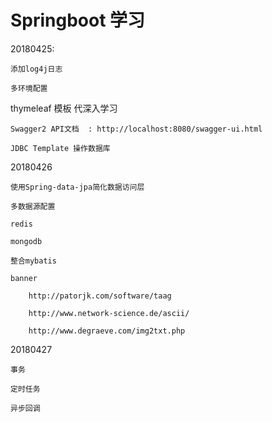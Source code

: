 # Springboot 学习



20180425:

 	添加log4j日志	

 	多环境配置 

  thymeleaf 模板 代深入学习

 	Swagger2 API文档  : http://localhost:8080/swagger-ui.html

	JDBC Template 操作数据库

20180426

	使用Spring-data-jpa简化数据访问层

	多数据源配置

	redis

	mongodb

	整合mybatis

	banner 

		http://patorjk.com/software/taag

		http://www.network-science.de/ascii/

		http://www.degraeve.com/img2txt.php

20180427

	事务

	定时任务

	异步回调

​
